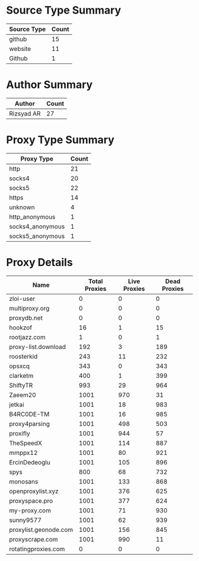 # Source Type Summary

| Source Type | Count |
|-------------|-------|
| github | 15 |
| website | 11 |
| Github | 1 |


# Author Summary

| Author | Count |
|--------|-------|
| Rizsyad AR | 27 |


# Proxy Type Summary

| Proxy Type | Count |
|------------|-------|
| http | 21 |
| socks4 | 20 |
| socks5 | 22 |
| https | 14 |
| unknown | 4 |
| http_anonymous | 1 |
| socks4_anonymous | 1 |
| socks5_anonymous | 1 |


# Proxy Details

| Name | Total Proxies | Live Proxies | Dead Proxies |
|------|---------------|--------------|---------------|
| zloi-user | 0 | 0 | 0 |
| multiproxy.org | 0 | 0 | 0 |
| proxydb.net | 0 | 0 | 0 |
| hookzof | 16 | 1 | 15 |
| rootjazz.com | 1 | 0 | 1 |
| proxy-list.download | 192 | 3 | 189 |
| roosterkid | 243 | 11 | 232 |
| opsxcq | 343 | 0 | 343 |
| clarketm | 400 | 1 | 399 |
| ShiftyTR | 993 | 29 | 964 |
| Zaeem20 | 1001 | 970 | 31 |
| jetkai | 1001 | 18 | 983 |
| B4RC0DE-TM | 1001 | 16 | 985 |
| proxy4parsing | 1001 | 498 | 503 |
| proxifly | 1001 | 944 | 57 |
| TheSpeedX | 1001 | 114 | 887 |
| mmppx12 | 1001 | 80 | 921 |
| ErcinDedeoglu | 1001 | 105 | 896 |
| spys | 800 | 68 | 732 |
| monosans | 1001 | 133 | 868 |
| openproxylist.xyz | 1001 | 376 | 625 |
| proxyspace.pro | 1001 | 377 | 624 |
| my-proxy.com | 1001 | 71 | 930 |
| sunny9577 | 1001 | 62 | 939 |
| proxylist.geonode.com | 1001 | 156 | 845 |
| proxyscrape.com | 1001 | 990 | 11 |
| rotatingproxies.com | 0 | 0 | 0 |
